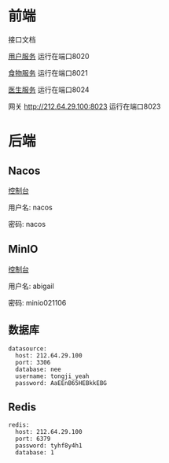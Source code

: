 # 前端

接口文档

[用户服务](http://47.115.207.162:8020/doc.html)  运行在端口8020

[食物服务](http://47.115.207.162:8021/doc.html)  运行在端口8021

[医生服务](http://47.115.207.162:8024/doc.html)  运行在端口8024

网关   http://212.64.29.100:8023       运行在端口8023



# 后端

## Nacos

[控制台](http://212.64.29.100:8848/nacos)

用户名: nacos

密码: nacos

## MinIO

[控制台](http://212.64.29.100:9001/dashboard)

用户名: abigail

密码: minio021106

## 数据库

```
datasource:
  host: 212.64.29.100
  port: 3306
  database: nee
  username: tongji_yeah
  password: AaEEnB65HEBkkEBG
```

## Redis

```
redis:
  host: 212.64.29.100
  port: 6379
  password: tyhf8y4h1
  database: 1
```

